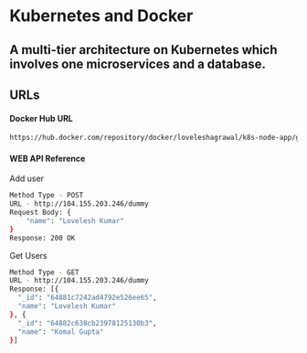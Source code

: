 # Kubernetes and Docker

## A multi-tier architecture on Kubernetes which involves one microservices and a database.

## URLs

#### Docker Hub URL
```bash
https://hub.docker.com/repository/docker/loveleshagrawal/k8s-node-app/general
```

#### WEB API Reference
Add user
```bash
Method Type - POST
URL - http://104.155.203.246/dummy
Request Body: {
    "name": "Lovelesh Kumar"
}
Response: 200 OK
```

Get Users
```bash
Method Type - GET
URL - http://104.155.203.246/dummy
Response: [{
  "_id": "64881c7242ad4792e526ee65",
  "name": "Lovelesh Kumar"
}, {
  "_id": "64882c638cb23978125130b3",
  "name": "Komal Gupta"
}]
```
